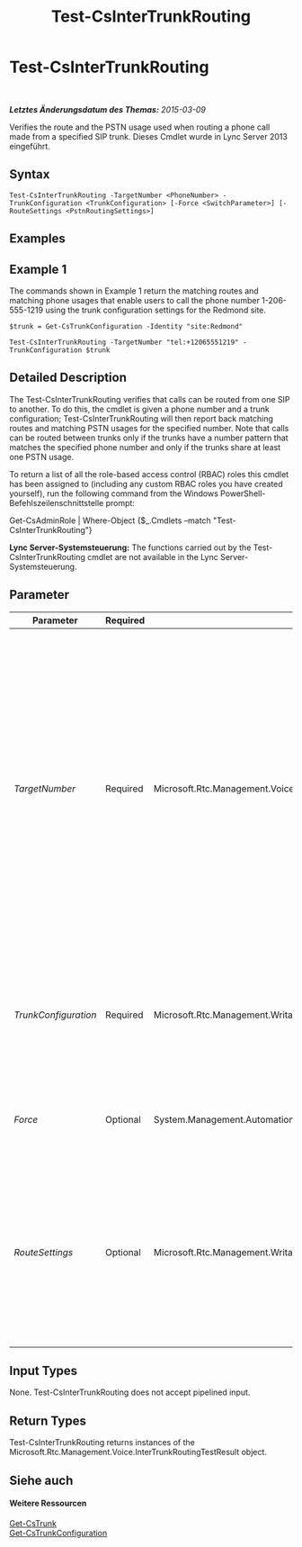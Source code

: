 ﻿---
title: Test-CsInterTrunkRouting
TOCTitle: Test-CsInterTrunkRouting
ms:assetid: 2248d29a-8a2a-42b1-ab6b-a6c1d74b0455
ms:mtpsurl: https://technet.microsoft.com/de-de/library/JJ204741(v=OCS.15)
ms:contentKeyID: 49293418
ms.date: 05/19/2016
mtps_version: v=OCS.15
ms.translationtype: HT
---

# Test-CsInterTrunkRouting

 

_**Letztes Änderungsdatum des Themas:** 2015-03-09_

Verifies the route and the PSTN usage used when routing a phone call made from a specified SIP trunk. Dieses Cmdlet wurde in Lync Server 2013 eingeführt.

## Syntax

    Test-CsInterTrunkRouting -TargetNumber <PhoneNumber> -TrunkConfiguration <TrunkConfiguration> [-Force <SwitchParameter>] [-RouteSettings <PstnRoutingSettings>]

## Examples

## Example 1

The commands shown in Example 1 return the matching routes and matching phone usages that enable users to call the phone number 1-206-555-1219 using the trunk configuration settings for the Redmond site.

    $trunk = Get-CsTrunkConfiguration -Identity "site:Redmond"
    
    Test-CsInterTrunkRouting -TargetNumber "tel:+12065551219" -TrunkConfiguration $trunk

## Detailed Description

The Test-CsInterTrunkRouting verifies that calls can be routed from one SIP to another. To do this, the cmdlet is given a phone number and a trunk configuration; Test-CsInterTrunkRouting will then report back matching routes and matching PSTN usages for the specified number. Note that calls can be routed between trunks only if the trunks have a number pattern that matches the specified phone number and only if the trunks share at least one PSTN usage.

To return a list of all the role-based access control (RBAC) roles this cmdlet has been assigned to (including any custom RBAC roles you have created yourself), run the following command from the Windows PowerShell-Befehlszeilenschnittstelle prompt:

Get-CsAdminRole | Where-Object {$\_.Cmdlets –match "Test-CsInterTrunkRouting"}

**Lync Server-Systemsteuerung:** The functions carried out by the Test-CsInterTrunkRouting cmdlet are not available in the Lync Server-Systemsteuerung.

## Parameter


<table>
<colgroup>
<col style="width: 25%" />
<col style="width: 25%" />
<col style="width: 25%" />
<col style="width: 25%" />
</colgroup>
<thead>
<tr class="header">
<th>Parameter</th>
<th>Required</th>
<th>Type</th>
<th>Description</th>
</tr>
</thead>
<tbody>
<tr class="odd">
<td><p><em>TargetNumber</em></p></td>
<td><p>Required</p></td>
<td><p>Microsoft.Rtc.Management.Voice.PhoneNumber</p></td>
<td><p>PSTN telephone number to be called when conducting the test. The target phone number should specified using the E.164 format, which means that the number will look something like this:</p>
<p>-TargetNumber &quot;tel:+12065551219&quot;</p>
<p>The phone number should include the &quot;tel:&quot; prefix followed by a plus sign (+), the country/region calling code (1), the area code (206) and the phone number (5551219). Do not use dashes, parentheses, or any other characters when specifying the phone number.</p></td>
</tr>
<tr class="even">
<td><p><em>TrunkConfiguration</em></p></td>
<td><p>Required</p></td>
<td><p>Microsoft.Rtc.Management.WritableConfig.Settings.TrunkConfiguration.TrunkConfiguration</p></td>
<td><p>Object reference to the trunk configuration being tested. To create this object reference, use a command similar to this:</p>
<p>$trunk = Get-CsTrunkConfiguration –Identity &quot;site:Redmond&quot;</p></td>
</tr>
<tr class="odd">
<td><p><em>Force</em></p></td>
<td><p>Optional</p></td>
<td><p>System.Management.Automation.SwitchParameter</p></td>
<td><p>Suppresses the display of any non-fatal error message that might arise when running the command.</p></td>
</tr>
<tr class="even">
<td><p><em>RouteSettings</em></p></td>
<td><p>Optional</p></td>
<td><p>Microsoft.Rtc.Management.WritableConfig.Policy.Voice.PstnRoutingSettings</p></td>
<td><p>Object reference that enables you to specify a collection of voice routing configuration settings when calling Test-CsInterTrunkRouting. To create this object reference, use a command similar to this:</p>
<p>$route = Get-CsRoutingConfiguration –Identity &quot;global&quot;</p></td>
</tr>
</tbody>
</table>


## Input Types

None. Test-CsInterTrunkRouting does not accept pipelined input.

## Return Types

Test-CsInterTrunkRouting returns instances of the Microsoft.Rtc.Management.Voice.InterTrunkRoutingTestResult object.

## Siehe auch

#### Weitere Ressourcen

[Get-CsTrunk](get-cstrunk.md)  
[Get-CsTrunkConfiguration](get-cstrunkconfiguration.md)

